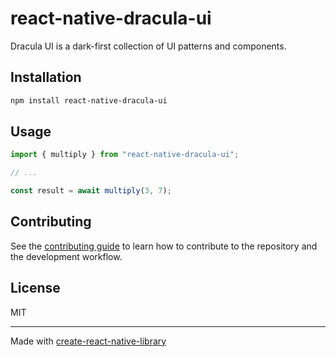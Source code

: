 # react-native-dracula-ui
Dracula UI is a dark-first collection of UI patterns and components.
## Installation

```sh
npm install react-native-dracula-ui
```

## Usage

```js
import { multiply } from "react-native-dracula-ui";

// ...

const result = await multiply(3, 7);
```

## Contributing

See the [contributing guide](CONTRIBUTING.md) to learn how to contribute to the repository and the development workflow.

## License

MIT

---

Made with [create-react-native-library](https://github.com/callstack/react-native-builder-bob)

